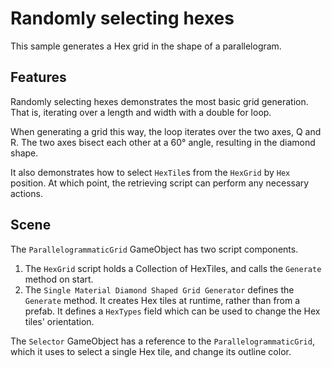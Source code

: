 # Randomly selecting hexes

This sample generates a Hex grid in the shape of a parallelogram.

## Features

Randomly selecting hexes demonstrates the most basic grid generation. That is, iterating over a length and width with a
double for loop.

When generating a grid this way, the loop iterates over the two axes, Q and R. The two axes bisect each other at a 60°
angle, resulting in the diamond shape.

It also demonstrates how to select `HexTile`s from the `HexGrid` by `Hex` position. At which point, the retrieving
script can perform any necessary actions.

## Scene

The `ParallelogrammaticGrid` GameObject has two script components.

1. The `HexGrid` script holds a Collection of HexTiles, and calls the `Generate` method on start.
1. The `Single Material Diamond Shaped Grid Generator` defines the `Generate` method. It creates Hex tiles at runtime,
   rather than from a prefab. It defines a `HexTypes` field which can be used to change the Hex tiles' orientation.

The `Selector` GameObject has a reference to the `ParallelogrammaticGrid`, which it uses to select a single Hex tile,
and change its outline color.
